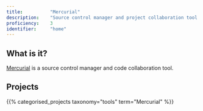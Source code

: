 ```yaml
---
title: 			"Mercurial"
description: 	"Source control manager and project collaboration tool."
proficiency:	3
identifier:		"home"
---
```


## What is it?
[Mercurial](https://www.mercurial-scm.org/) is a source control manager and code collaboration tool.

## Projects
{{% categorised_projects taxonomy="tools" term="Mercurial" %}}